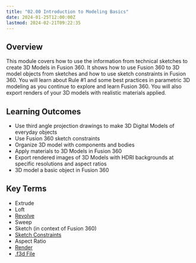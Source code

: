 ```yaml
---
title: "02.00 Introduction to Modeling Basics"
date: 2024-01-25T12:00:00Z
lastmod: 2024-02-21T09:22:35
---
```


## Overview

This module covers how to use the information from technical sketches to create 3D Models in Fusion 360. It shows how to use Fusion 360 to 3D model objects from sketches and how to use sketch constraints in Fusion 360. You will learn about Rule #1 and some best practices in parametric 3D modeling as you continue to explore and learn Fusion 360. You will also export renders of your 3D models with realistic materials applied.

## Learning Outcomes

- Use third angle projection drawings to make 3D Digital Models of everyday objects
- Use Fusion 360 sketch constraints
- Organize 3D model with components and bodies
- Apply materials to 3D Models in Fusion 360
- Export rendered images of 3D Models with HDRI backgrounds at specific resolutions and aspect ratios
- 3D model a basic object in Fusion 360

## Key Terms

- Extrude
- Loft
- [Revolve](../../../../3d-modeling/fusion-360/revolve-tool-fusion-360.md)
- Sweep
- Sketch (in context of Fusion 360)
- [Sketch Constraints](../../../../3d-modeling/fusion-360/sketch-constraints-fusion-360.md)
- Aspect Ratio
- [Render](../../../../3d-modeling/fusion-360/fusion-360-basic-rendering.md)
- [.f3d File](../../../../3d-modeling/fusion-360/fusion-360-export-f3d-file.md)
